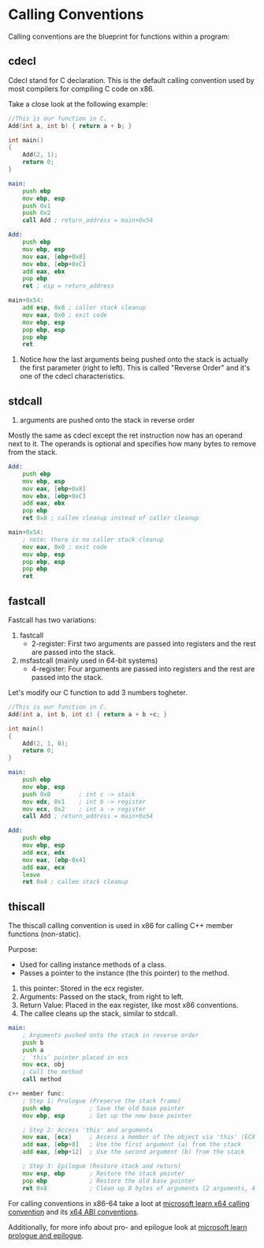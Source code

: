 # Calling Conventions
Calling conventions are the blueprint for functions within a program:

## cdecl
Cdecl stand for C declaration. This is the default calling convention used by most compilers for compiling C code on x86.

Take a close look at the following example:
```C
//This is our function in C.
Add(int a, int b) { return a + b; }

int main()
{
    Add(2, 1);
    return 0;
}
```
```asm
main:
    push ebp
    mov ebp, esp
    push 0x1
    push 0x2
    call Add ; return_address = main+0x54

Add:
    push ebp
    mov ebp, esp
    mov eax, [ebp+0x8]
    mov ebx, [ebp+0xC]
    add eax, ebx
    pop ebp
    ret ; eip = return_address

main+0x54:
    add esp, 0x8 ; caller stack cleanup
    mov eax, 0x0 ; exit code
    mov ebp, esp
    pop ebp, esp
    pop ebp
    ret
```

1. Notice how the last arguments being pushed onto the stack is actually the first parameter (right to left). This is called "Reverse Order" and it's one of the cdecl characteristics.

## stdcall
1. arguments are pushed onto the stack in reverse order

Mostly the same as cdecl except the ret instruction now has an operand next to it. The operands is optional and specifies how many bytes to remove from the stack.

```asm
Add:
    push ebp
    mov ebp, esp
    mov eax, [ebp+0x8]
    mov ebx, [ebp+0xC]
    add eax, ebx
    pop ebp
    ret 0x8 ; callee cleanup instead of caller cleanup

main+0x54:
    ; note: there is no caller stack cleanup
    mov eax, 0x0 ; exit code
    mov ebp, esp
    pop ebp, esp
    pop ebp
    ret
```

## fastcall
Fastcall has two variations:
1. fastcall
   - 2-register: First two arguments are passed into registers and the rest are passed into the stack.
2. msfastcall (mainly used in 64-bit systems)
   - 4-register: Four arguments are passed into registers and the rest are passed into the stack.

Let's modify our C function to add 3 numbers togheter.
```C
//This is our function in C.
Add(int a, int b, int c) { return a + b +c; }

int main()
{
    Add(2, 1, 0);
    return 0;
}
```

```asm
main:
    push ebp
    mov ebp, esp
    push 0x0        ; int c -> stack
    mov edx, 0x1    ; int b -> register
    mov ecx, 0x2    ; int a -> register
    call Add ; return_address = main+0x54

Add:
    push ebp
    mov ebp, esp
    add ecx, edx
    mov eax, [ebp-0x4]
    add eax, ecx
    leave
    ret 0x4 ; callee stack cleanup
```

## thiscall
The thiscall calling convention is used in x86 for calling C++ member functions (non-static).

Purpose:
   - Used for calling instance methods of a class.
   - Passes a pointer to the instance (the this pointer) to the method.

1. this pointer: Stored in the ecx register.
2. Arguments: Passed on the stack, from right to left.
3. Return Value: Placed in the eax register, like most x86 conventions.
4. The callee cleans up the stack, similar to stdcall.

```asm
main:
    ; Arguments pushed onto the stack in reverse order
    push b
    push a
    ; `this` pointer placed in ecx
    mov ecx, obj
    ; Call the method
    call method

c++ member func:
    ; Step 1: Prologue (Preserve the stack frame)
    push ebp           ; Save the old base pointer
    mov ebp, esp       ; Set up the new base pointer

    ; Step 2: Access 'this' and arguments
    mov eax, [ecx]     ; Access a member of the object via 'this' (ECX points to the object)
    add eax, [ebp+8]   ; Use the first argument (a) from the stack
    add eax, [ebp+12]  ; Use the second argument (b) from the stack

    ; Step 3: Epilogue (Restore stack and return)
    mov esp, ebp       ; Restore the stack pointer
    pop ebp            ; Restore the old base pointer
    ret 0x8            ; Clean up 8 bytes of arguments (2 arguments, 4 bytes each)
```

For calling conventions in x86-64 take a loot at [microsoft learn x64 calling convention](https://learn.microsoft.com/en-us/cpp/build/x64-calling-convention?view=msvc-170&viewFallbackFrom=vs-2019) and its [x64 ABI conventions](https://learn.microsoft.com/en-us/cpp/build/x64-software-conventions?view=msvc-170&viewFallbackFrom=vs-2019).

Additionally, for more info about pro- and epilogue look at [microsoft learn prologue and epilogue](https://learn.microsoft.com/en-us/cpp/build/prolog-and-epilog?view=msvc-170&viewFallbackFrom=vs-2019).